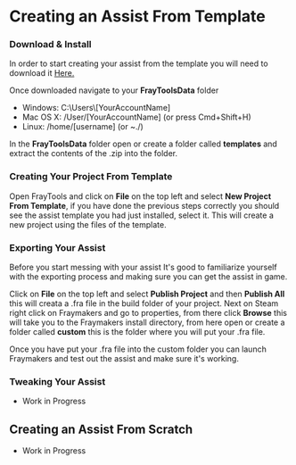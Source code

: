 # Creating an Assist From Template

### Download & Install
In order to start creating your assist from the template you will need to download it [Here.](https://cdn.mcleodgaming.com/fraytools/downloads/17745ac3/fraymakers-assist-template-0.1.0.zip)

Once downloaded navigate to your **FrayToolsData** folder

 - Windows: C:\Users\\[YourAccountName]
 - Mac OS X: /User/[YourAccountName] (or press Cmd+Shift+H)
 - Linux: /home/[username] (or ~./)

In the **FrayToolsData** folder open or create a folder called **templates** and extract the contents of the .zip into the folder.

### Creating Your Project From Template
Open FrayTools and click on **File** on the top left and select **New Project From Template**, if you have done the previous steps correctly
you should see the assist template you had just installed, select it. This will create a new project using the files of the template.

### Exporting Your Assist
Before you start messing with your assist It's good to familiarize yourself with the exporting process and making sure you can get the assist in game.

Click on **File** on the top left and select **Publish Project** and then **Publish All** this will creata a .fra file in the build folder of your project.
Next on Steam right click on Fraymakers and go to properties, from there click **Browse** this will take you to the Fraymakers install directory, from here
open or create a folder called **custom** this is the folder where you will put your .fra file.

Once you have put your .fra file into the custom folder you can launch Fraymakers and test out the assist and make sure it's working.

### Tweaking Your Assist
- Work in Progress

## Creating an Assist From Scratch
- Work in Progress
